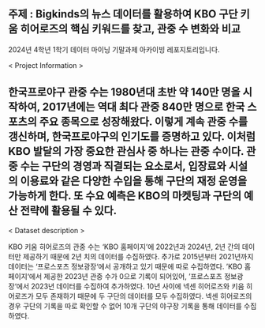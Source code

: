 ## 주제 : Bigkinds의 뉴스 데이터를 활용하여 KBO 구단 키움 히어로즈의 핵심 키워드를 찾고, 관중 수 변화와 비교
2024년 4학년 1학기 데이터 마이닝 기말과제 아카이빙 레포지토리입니다. 

< Project Information >

 한국프로야구 관중 수는 1980년대 초반 약 140만 명을 시작하여, 2017년에는 역대 최다 관중 840만 명으로 한국 스포츠의 주요 종목으로 성장해왔다. 이렇게 계속 관중 수를 갱신하며, 한국프로야구의 인기도를 증명하고 있다. 이처럼 KBO 발달의 가장 중요한 관심사 중 하나는 관중 수이다. 관중 수는 구단의 경영과 직결되는 요소로서, 입장료와 시설의 이용료와 같은 다양한 수입을 통해 구단의 재정 운영을 가능하게 한다. 또 수요 예측은 KBO의 마켓팅과 구단의 예산 전략에 활용될 수 있다.
--------------------------------------------------------------------------------------------------------

< Dataset description >

 KBO 키움 히어로즈의 관중 수는 ‘KBO 홈페이지’에 2022년과 2024년, 2년 간의 데이터만 제공하기 때문에 2년 치의 데이터를 수집하였다. 추가로 2015년부터 2021년까지 데이터는 ‘프로스포츠 정보광장‘에서 공개하고 있기 때문에 따로 수집하였다. ’KBO 홈페이지‘에서 제공한 2023년 관중 수가 0으로 기록이 되어있어, ’프로스포츠 정보광장‘에서 2023년 데이터를 수집하여 추가하였다. 10년 사이에 넥센 히어로즈와 키움 히어로즈가 모두 존재하기 때문에 두 구단의 데이터를 모두 수집하였다. 넥센 히어로즈의 경우 구단의 기록을 따로 확인할 수 없어 10개 구단의 야구장 기록을 통해 데이터를 수집하였다.
